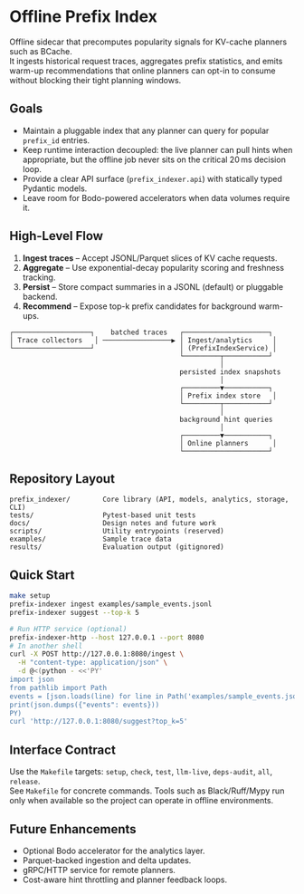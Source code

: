 # Offline Prefix Index

Offline sidecar that precomputes popularity signals for KV-cache planners such as BCache.  
It ingests historical request traces, aggregates prefix statistics, and emits warm-up
recommendations that online planners can opt-in to consume without blocking their tight
planning windows.

## Goals

- Maintain a pluggable index that any planner can query for popular `prefix_id` entries.
- Keep runtime interaction decoupled: the live planner can pull hints when appropriate, but
  the offline job never sits on the critical 20 ms decision loop.
- Provide a clear API surface (`prefix_indexer.api`) with statically typed Pydantic models.
- Leave room for Bodo-powered accelerators when data volumes require it.

## High-Level Flow

1. **Ingest traces** – Accept JSONL/Parquet slices of KV cache requests.
2. **Aggregate** – Use exponential-decay popularity scoring and freshness tracking.
3. **Persist** – Store compact summaries in a JSONL (default) or pluggable backend.
4. **Recommend** – Expose top-k prefix candidates for background warm-ups.

```
┌───────────────────┐    batched traces   ┌─────────────────────┐
│ Trace collectors   │ ─────────────────▶ │ Ingest/analytics     │
└───────────────────┘                     │ (PrefixIndexService) │
                                          └─────────┬───────────┘
                                                    │
                                          persisted index snapshots
                                                    │
                                          ┌─────────▼───────────┐
                                          │ Prefix index store   │
                                          └─────────┬───────────┘
                                                    │
                                          background hint queries
                                                    │
                                          ┌─────────▼───────────┐
                                          │ Online planners      │
                                          └─────────────────────┘
```

## Repository Layout

```
prefix_indexer/        Core library (API, models, analytics, storage, CLI)
tests/                 Pytest-based unit tests
docs/                  Design notes and future work
scripts/               Utility entrypoints (reserved)
examples/              Sample trace data
results/               Evaluation output (gitignored)
```

## Quick Start

```bash
make setup
prefix-indexer ingest examples/sample_events.jsonl
prefix-indexer suggest --top-k 5

# Run HTTP service (optional)
prefix-indexer-http --host 127.0.0.1 --port 8080
# In another shell
curl -X POST http://127.0.0.1:8080/ingest \
  -H "content-type: application/json" \
  -d @<(python - <<'PY'
import json
from pathlib import Path
events = [json.loads(line) for line in Path('examples/sample_events.jsonl').read_text().splitlines()]
print(json.dumps({"events": events}))
PY)
curl 'http://127.0.0.1:8080/suggest?top_k=5'
```

## Interface Contract

Use the `Makefile` targets: `setup`, `check`, `test`, `llm-live`, `deps-audit`, `all`, `release`.  
See `Makefile` for concrete commands. Tools such as Black/Ruff/Mypy run only when available so the project can operate in offline environments.

## Future Enhancements

- Optional Bodo accelerator for the analytics layer.
- Parquet-backed ingestion and delta updates.
- gRPC/HTTP service for remote planners.
- Cost-aware hint throttling and planner feedback loops.
